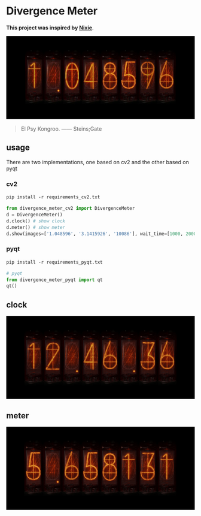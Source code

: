 # Divergence Meter

**This project was inspired by [Nixie](https://github.com/Asterecho/Nixie)**.

![divergence](assets/divergence.png)

> El Psy Kongroo.    —— Steins;Gate



## usage

There are two implementations, one based on cv2 and the other based on pyqt

### cv2
```shell
pip install -r requirements_cv2.txt
```
```python
from divergence_meter_cv2 import DivergenceMeter
d = DivergenceMeter()
d.clock() # show clock
d.meter() # show meter
d.show(images=['1.048596', '3.1415926', '10086'], wait_time=[1000, 2000, 3000]) # custom image sequence
```

### pyqt
```shell
pip install -r requirements_pyqt.txt
```
```python
# pyqt
from divergence_meter_pyqt import qt
qt()
```


## clock

![clock](assets/clock.gif)

## meter

![clock](assets/meter.gif)

